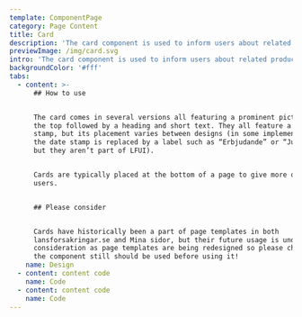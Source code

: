 ```yaml
---
template: ComponentPage
category: Page Content
title: Card
description: 'The card component is used to inform users about related products or content. '
previewImage: /img/card.svg
intro: 'The card component is used to inform users about related products or content. '
backgroundColor: '#fff'
tabs:
  - content: >-
      ## How to use


      The card comes in several versions all featuring a prominent picture at
      the top followed by a heading and short text. They all feature a date
      stamp, but its placement varies between designs (in some implementations
      the date stamp is replaced by a label such as “Erbjudande” or “Just nu”,
      but they aren’t part of LFUI).


      Cards are typically placed at the bottom of a page to give more options to
      users.


      ## Please consider


      Cards have historically been a part of page templates in both
      lansforsakringar.se and Mina sidor, but their future usage is under
      consideration as page templates are being redesigned so please check if
      the component still should be used before using it!
    name: Design
  - content: content code
    name: Code
  - content: content code
    name: Code
---
```


